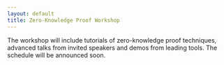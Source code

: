 ```yaml
---
layout: default
title: Zero-Knowledge Proof Workshop
---
```


The workshop will include tutorials of zero-knowledge proof techniques, advanced talks from invited speakers and demos from leading tools. The schedule will be announced soon. 

